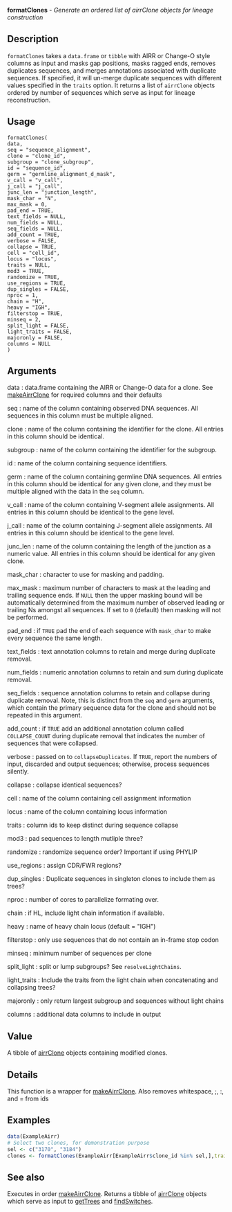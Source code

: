 **formatClones** - *Generate an ordered list of airrClone objects for lineage construction*

Description
--------------------

`formatClones` takes a `data.frame` or `tibble` with AIRR or 
Change-O style columns as input and masks gap positions, masks ragged ends, 
removes duplicates sequences, and merges annotations associated with duplicate
sequences. If specified, it will un-merge duplicate sequences with different 
values specified in the `traits` option. It returns a list of `airrClone`
objects ordered by number of sequences which serve as input for lineage reconstruction.


Usage
--------------------
```
formatClones(
data,
seq = "sequence_alignment",
clone = "clone_id",
subgroup = "clone_subgroup",
id = "sequence_id",
germ = "germline_alignment_d_mask",
v_call = "v_call",
j_call = "j_call",
junc_len = "junction_length",
mask_char = "N",
max_mask = 0,
pad_end = TRUE,
text_fields = NULL,
num_fields = NULL,
seq_fields = NULL,
add_count = TRUE,
verbose = FALSE,
collapse = TRUE,
cell = "cell_id",
locus = "locus",
traits = NULL,
mod3 = TRUE,
randomize = TRUE,
use_regions = TRUE,
dup_singles = FALSE,
nproc = 1,
chain = "H",
heavy = "IGH",
filterstop = TRUE,
minseq = 2,
split_light = FALSE,
light_traits = FALSE,
majoronly = FALSE,
columns = NULL
)
```

Arguments
-------------------

data
:   data.frame containing the AIRR or Change-O data for a clone.
See [makeAirrClone](makeAirrClone.md) for required columns and their defaults

seq
:   name of the column containing observed DNA sequences. All 
sequences in this column must be multiple aligned.

clone
:   name of the column containing the identifier for the clone. All 
entries in this column should be identical.

subgroup
:   name of the column containing the identifier for the subgroup.

id
:   name of the column containing sequence identifiers.

germ
:   name of the column containing germline DNA sequences. All entries 
in this column should be identical for any given clone, and they
must be multiple aligned with the data in the `seq` column.

v_call
:   name of the column containing V-segment allele assignments. All 
entries in this column should be identical to the gene level.

j_call
:   name of the column containing J-segment allele assignments. All 
entries in this column should be identical to the gene level.

junc_len
:   name of the column containing the length of the junction as a 
numeric value. All entries in this column should be identical 
for any given clone.

mask_char
:   character to use for masking and padding.

max_mask
:   maximum number of characters to mask at the leading and trailing
sequence ends. If `NULL` then the upper masking bound will 
be automatically determined from the maximum number of observed 
leading or trailing Ns amongst all sequences. If set to `0` 
(default) then masking will not be performed.

pad_end
:   if `TRUE` pad the end of each sequence with `mask_char`
to make every sequence the same length.

text_fields
:   text annotation columns to retain and merge during duplicate removal.

num_fields
:   numeric annotation columns to retain and sum during duplicate removal.

seq_fields
:   sequence annotation columns to retain and collapse during duplicate 
removal. Note, this is distinct from the `seq` and `germ` 
arguments, which contain the primary sequence data for the clone
and should not be repeated in this argument.

add_count
:   if `TRUE` add an additional annotation column called 
`COLLAPSE_COUNT` during duplicate removal that indicates the 
number of sequences that were collapsed.

verbose
:   passed on to `collapseDuplicates`. If `TRUE`, report the 
numbers of input, discarded and output sequences; otherwise, process
sequences silently.

collapse
:   collapse identical sequences?

cell
:   name of the column containing cell assignment information

locus
:   name of the column containing locus information

traits
:   column ids to keep distinct during sequence collapse

mod3
:   pad sequences to length mutliple three?

randomize
:   randomize sequence order? Important if using PHYLIP

use_regions
:   assign CDR/FWR regions?

dup_singles
:   Duplicate sequences in singleton clones to include them as trees?

nproc
:   number of cores to parallelize formating over.

chain
:   if HL, include light chain information if available.

heavy
:   name of heavy chain locus (default = "IGH")

filterstop
:   only use sequences that do not contain an in-frame stop codon

minseq
:   minimum number of sequences per clone

split_light
:   split or lump subgroups? See `resolveLightChains`.

light_traits
:   Include the traits from the light chain when concatenating and collapsing trees?

majoronly
:   only return largest subgroup and sequences without light chains

columns
:   additional data columns to include in output




Value
-------------------

A tibble of [airrClone](airrClone-class.md) objects containing modified clones.


Details
-------------------

This function is a wrapper for [makeAirrClone](makeAirrClone.md). Also removes whitespace,
;, :, and = from ids



Examples
-------------------

```R
data(ExampleAirr)
# Select two clones, for demonstration purpose
sel <- c("3170", "3184")
clones <- formatClones(ExampleAirr[ExampleAirr$clone_id %in% sel,],traits="sample_id")
```



See also
-------------------

Executes in order [makeAirrClone](makeAirrClone.md). Returns a tibble of 
[airrClone](airrClone-class.md) objects 
which serve as input to [getTrees](getTrees.md) and [findSwitches](findSwitches.md).






